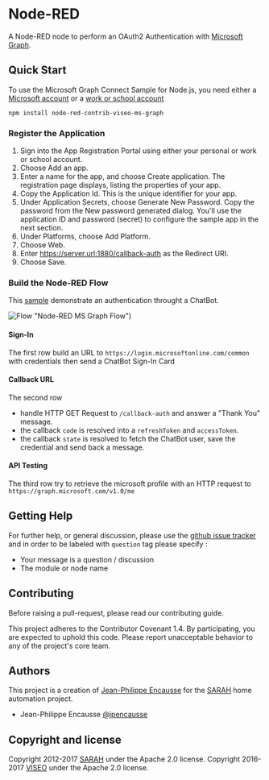 # Node-RED

A Node-RED node to perform an OAuth2 Authentication with [Microsoft Graph](https://developer.microsoft.com/en-us/graph).

## Quick Start

To use the Microsoft Graph Connect Sample for Node.js, you need either a [Microsoft account](https://www.outlook.com/) or a [work or school account](http://dev.office.com/devprogram)

```
npm install node-red-contrib-viseo-ms-graph
```


### Register the Application

1. Sign into the App Registration Portal using either your personal or work or school account.
2. Choose Add an app.
3. Enter a name for the app, and choose Create application. The registration page displays, listing the properties of your app.
4. Copy the Application Id. This is the unique identifier for your app.
5. Under Application Secrets, choose Generate New Password. Copy the password from the New password generated dialog. You'll use the application ID and password (secret) to configure the sample app in the next section.
6. Under Platforms, choose Add Platform.
7. Choose Web.
8. Enter https://server.url:1880/callback-auth as the Redirect URI.
9. Choose Save.


### Build the Node-RED Flow

This [sample](https://github.com/NGRP/node-red-contrib-viseo/raw/master/node-red-contrib-ms-graph/doc/flow.json) demonstrate an authentication throught a ChatBot.

![Flow](https://github.com/NGRP/node-red-contrib-viseo/raw/master/node-red-contrib-ms-graph/doc/flow.jpg) "Node-RED MS Graph Flow")

#### Sign-In

The first row build an URL to `https://login.microsoftonline.com/common` with credentials then send a ChatBot Sign-In Card

#### Callback URL

The second row 
- handle HTTP GET Request to `/callback-auth` and answer a "Thank You" message.
- the callback `code` is resolved into a `refreshToken` and `accessToken`. 
- the callback `state` is resolved to fetch the ChatBot user, save the credential and send back a message.

#### API Testing

The third row try to retrieve the microsoft profile with an HTTP request to `https://graph.microsoft.com/v1.0/me`


## Getting Help

For further help, or general discussion, please use the [github issue tracker](https://github.com/NGRP/node-red-contrib-viseo/issues) and in order to be labeled with `question` tag please specify :
- Your message is a question / discussion
- The module or node name

## Contributing

Before raising a pull-request, please read our contributing guide.

This project adheres to the Contributor Covenant 1.4. By participating, 
you are expected to uphold this code. 
Please report unacceptable behavior to any of the project's core team.

## Authors

This project is a creation of [Jean-Philippe Encausse](http://www.encausse.net) for the [SARAH](http://sarah.encausse.net) home automation project.

- Jean-Philippe Encausse [@jpencausse](https://twitter.com/jpencausse)


## Copyright and license

Copyright 2012-2017 [SARAH](http://sarah.encausse.net) under the Apache 2.0 license.
Copyright 2016-2017 [VISEO](http://www.viseo.com) under the Apache 2.0 license.
